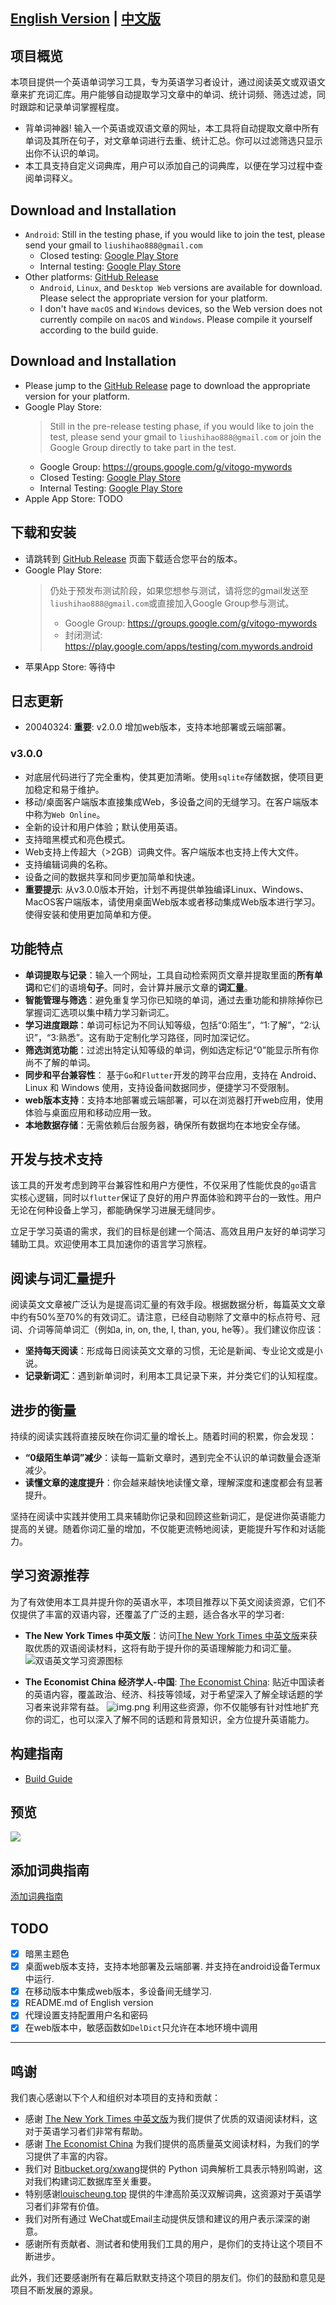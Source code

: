 ## [English Version](README.md) | [中文版](README-zh-hans.md)

## 项目概览

本项目提供一个英语单词学习工具，专为英语学习者设计，通过阅读英文或双语文章来扩充词汇库。用户能够自动提取学习文章中的单词、统计词频、筛选过滤，同时跟踪和记录单词掌握程度。
- 背单词神器! 输入一个英语或双语文章的网址，本工具将自动提取文章中所有单词及其所在句子，对文章单词进行去重、统计汇总。你可以过滤筛选只显示出你不认识的单词。
- 本工具支持自定义词典库，用户可以添加自己的词典库，以便在学习过程中查阅单词释义。
## Download and Installation
- `Android`: Still in the testing phase, if you would like to join the test, please send your gmail to `liushihao888@gmail.com`
  - Closed testing: [Google Play Store](https://play.google.com/apps/testing/com.mywords.android)
  - Internal testing: [Google Play Store](https://play.google.com/apps/internaltest/4701611138397829657)
- Other platforms: [GitHub Release](https://github.com/vito-go/mywords/releases/)
  - `Android`, `Linux`, and `Desktop Web` versions are available for download. Please select the appropriate version for your platform.
  - I don't have `macOS` and `Windows` devices, so the Web version does not currently compile on `macOS` and `Windows`. Please compile it yourself according to the build guide.
## Download and Installation
- Please jump to the [GitHub Release](https://github.com/vito-go/mywords/releases) page to download the appropriate version for your platform.
- Google Play Store:
  > Still in the pre-release testing phase, if you would like to join the test, please send your gmail to `liushihao888@gmail.com` or join the Google Group directly to take part in the test.
  - Google Group: https://groups.google.com/g/vitogo-mywords
  - Closed Testing: [Google Play Store](https://play.google.com/apps/testing/com.mywords.android)
  - Internal Testing: [Google Play Store](https://play.google.com/apps/internaltest/4701611138397829657)
- Apple App Store: TODO
## 下载和安装
- 请跳转到 [GitHub Release](https://github.com/vito-go/mywords/releases) 页面下载适合您平台的版本。
- Google Play Store:
  > 仍处于预发布测试阶段，如果您想参与测试，请将您的gmail发送至`liushihao888@gmail.com`或直接加入Google Group参与测试。
  > - Google Group: https://groups.google.com/g/vitogo-mywords
  > - 封闭测试: https://play.google.com/apps/testing/com.mywords.android
- 苹果App Store: 等待中

## 日志更新

- 20040324: **重要**: v2.0.0 增加web版本，支持本地部署或云端部署。
### v3.0.0
  - 对底层代码进行了完全重构，使其更加清晰。使用`sqlite`存储数据，使项目更加稳定和易于维护。
  - 移动/桌面客户端版本直接集成Web，多设备之间的无缝学习。在客户端版本中称为`Web Online`。
  - 全新的设计和用户体验；默认使用英语。
  - 支持暗黑模式和亮色模式。
  - Web支持上传超大（>2GB）词典文件。客户端版本也支持上传大文件。
  - 支持编辑词典的名称。
  - 设备之间的数据共享和同步更加简单和快速。
  - **重要提示**: 从v3.0.0版本开始，计划不再提供单独编译Linux、Windows、MacOS客户端版本，请使用桌面Web版本或者移动集成Web版本进行学习。使得安装和使用更加简单和方便。
## 功能特点

- **单词提取与记录**：输入一个网址，工具自动检索网页文章并提取里面的**所有单词**和它们的语境**句子**。同时，会计算并展示文章的**词汇量**。
- **智能管理与筛选**：避免重复学习你已知晓的单词，通过去重功能和排除掉你已掌握词汇选项以集中精力学习新词汇。
- **学习进度跟踪**：单词可标记为不同认知等级，包括“0:陌生”，“1:了解”，“2:认识”，“3:熟悉”。这有助于定制化学习路径，同时加深记忆。
- **筛选浏览功能**：过滤出特定认知等级的单词，例如选定标记“0”能显示所有你尚不了解的单词。
- **同步和平台兼容性**： 基于`Go`和`Flutter`开发的跨平台应用，支持在 Android、Linux 和 Windows 使用，支持设备间数据同步，便捷学习不受限制。
- **web版本支持**：支持本地部署或云端部署，可以在浏览器打开web应用，使用体验与桌面应用和移动应用一致。
- **本地数据存储**：无需依赖后台服务器，确保所有数据均在本地安全存储。

## 开发与技术支持
该工具的开发考虑到跨平台兼容性和用户方便性，不仅采用了性能优良的`go`语言实核心逻辑，同时以`flutter`保证了良好的用户界面体验和跨平台的一致性。用户无论在何种设备上学习，都能确保学习进展无缝同步。

立足于学习英语的需求，我们的目标是创建一个简洁、高效且用户友好的单词学习辅助工具。欢迎使用本工具加速你的语言学习旅程。

## 阅读与词汇量提升
阅读英文文章被广泛认为是提高词汇量的有效手段。根据数据分析，每篇英文文章中约有50%至70%的有效词汇。请注意，已经自动剔除了文章中的标点符号、冠词、介词等简单词汇（例如a, in, on, the, I, than, you, he等）。我们建议你应该：

- **坚持每天阅读**：形成每日阅读英文文章的习惯，无论是新闻、专业论文或是小说。
- **记录新词汇**：遇到新单词时，利用本工具记录下来，并分类它们的认知程度。

## 进步的衡量
持续的阅读实践将直接反映在你词汇量的增长上。随着时间的积累，你会发现：

- **“0级陌生单词”减少**：读每一篇新文章时，遇到完全不认识的单词数量会逐渐减少。
- **读懂文章的速度提升**：你会越来越快地读懂文章，理解深度和速度都会有显著提升。

坚持在阅读中实践并使用工具来辅助你记录和回顾这些新词汇，是促进你英语能力提高的关键。随着你词汇量的增加，不仅能更流畅地阅读，更能提升写作和对话能力。

## 学习资源推荐
为了有效使用本工具并提升你的英语水平，本项目推荐以下英文阅读资源，它们不仅提供了丰富的双语内容，还覆盖了广泛的主题，适合各水平的学习者:

- **The New York Times 中英文版**：访问[The New York Times 中英文版](https://cn.nytimes.com/zh-hant/)来获取优质的双语阅读材料，这将有助于提升你的英语理解能力和词汇量。
  ![双语英文学习资源图标](https://raw.githubusercontent.com/vito-go/assets/master/mywords/images/dual.png)


- **The Economist China 经济学人-中国**: [The Economist China](https://www.economist.com/topics/china): 贴近中国读者的英语内容，覆盖政治、经济、科技等领域，对于希望深入了解全球话题的学习者来说非常有益。
  ![img.png](https://raw.githubusercontent.com/vito-go/assets/master/mywords/images/the-economist-china.png)
利用这些资源，你不仅能够有针对性地扩充你的词汇，也可以深入了解不同的话题和背景知识，全方位提升英语能力。
## 构建指南
- [Build Guide](BUILD_GUIDE_zh-hans.md)

## 预览
<img src="https://raw.githubusercontent.com/vito-go/assets/master/mywords/images/mywords.jpg">

## 添加词典指南
[添加词典指南](ADD_DICTIONARY_GUIDE_zh-hans.md)

## TODO
- [x] 暗黑主题色
- [x] 桌面web版本支持，支持本地部署及云端部署. 并支持在android设备Termux中运行.
- [x] 在移动版本中集成web版本，多设备间无缝学习.
- [x] README.md of English version
- [x] 代理设置支持配置用户名和密码
- [x] 在web版本中，敏感函数如`DelDict`只允许在本地环境中调用

---

## 鸣谢

我们衷心感谢以下个人和组织对本项目的支持和贡献：

- 感谢 [The New York Times 中英文版](https://cn.nytimes.com/zh-hant/)为我们提供了优质的双语阅读材料，这对于英语学习者们非常有帮助。
- 感谢 [The Economist China](https://www.economist.com/topics/china) 为我们提供的高质量英文阅读材料，为我们的学习提供了丰富的内容。
- 我们对 [Bitbucket.org/xwang](https://bitbucket.org/xwang/mdict-analysis/src/master/)提供的 Python 词典解析工具表示特别鸣谢，这对我们构建词汇数据库至关重要。
- 特别感谢[louischeung.top](http://louischeung.top:225/mdict%E8%AF%8D%E5%85%B8%E5%8C%85/) 提供的牛津高阶英汉双解词典，这资源对于英语学习者们非常有价值。
- 我们对所有通过 WeChat或Email主动提供反馈和建议的用户表示深深的谢意。
- 感谢所有贡献者、测试者和使用我们工具的用户，是你们的支持让这个项目不断进步。

此外，我们还要感谢所有在幕后默默支持这个项目的朋友们。你们的鼓励和意见是项目不断发展的源泉。

